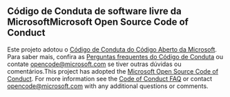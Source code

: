 ## <a name="microsoft-open-source-code-of-conduct"></a><span data-ttu-id="43cf8-101">Código de Conduta de software livre da Microsoft</span><span class="sxs-lookup"><span data-stu-id="43cf8-101">Microsoft Open Source Code of Conduct</span></span>
<span data-ttu-id="43cf8-p101">Este projeto adotou o [Código de Conduta do Código Aberto da Microsoft](https://opensource.microsoft.com/codeofconduct/). Para saber mais, confira as [Perguntas frequentes do Código de Conduta](https://opensource.microsoft.com/codeofconduct/faq/) ou contate [opencode@microsoft.com](mailto:opencode@microsoft.com) se tiver outras dúvidas ou comentários.</span><span class="sxs-lookup"><span data-stu-id="43cf8-p101">This project has adopted the [Microsoft Open Source Code of Conduct](https://opensource.microsoft.com/codeofconduct/). For more information see the [Code of Conduct FAQ](https://opensource.microsoft.com/codeofconduct/faq/) or contact [opencode@microsoft.com](mailto:opencode@microsoft.com) with any additional questions or comments.</span></span>